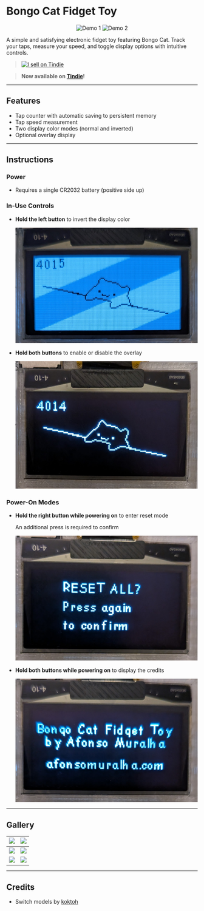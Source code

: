 

# Bongo Cat Fidget Toy

<p align="center">
  <img src="https://github.com/user-attachments/assets/55208c55-2efb-448e-8116-102c88200b13" height="320" alt="Demo 1" />
  <img src="https://github.com/user-attachments/assets/309b395f-762c-4c47-89ff-dd08e5db9610" height="320" alt="Demo 2" />
</p>

A simple and satisfying electronic fidget toy featuring Bongo Cat. Track your taps, measure your speed, and toggle display options with intuitive controls.


> <a href="https://www.tindie.com/products/afonsus1997/bongo-cat-fidget-toy/"><img src="https://d2ss6ovg47m0r5.cloudfront.net/badges/tindie-larges.png" alt="I sell on Tindie" width="200" height="104"></a>

> **Now available on [Tindie](https://www.tindie.com/products/afonsus1997/bongo-cat-fidget-toy/)!**

---

## Features

* Tap counter with automatic saving to persistent memory  
* Tap speed measurement  
* Two display color modes (normal and inverted)  
* Optional overlay display  

---

## Instructions

### Power

- Requires a single CR2032 battery (positive side up)

### In-Use Controls

* **Hold the left button** to invert the display color
  
  ![](https://github.com/afonsus1997/Bongo-Cat-Fidget-Toy/blob/main/Media/Photos/PXL_20250726_182516591.MACRO_FOCUS.MP~2.jpg)

* **Hold both buttons** to enable or disable the overlay
  
  ![](https://github.com/afonsus1997/Bongo-Cat-Fidget-Toy/blob/main/Media/Photos/PXL_20250726_182507299.MACRO_FOCUS.jpg)

### Power-On Modes

* **Hold the right button while powering on** to enter reset mode
  
  An additional press is required to confirm
  
  ![](https://github.com/afonsus1997/Bongo-Cat-Fidget-Toy/blob/main/Media/Photos/PXL_20250726_182606367.MACRO_FOCUS.jpg)

* **Hold both buttons while powering on** to display the credits
  
  ![](https://github.com/afonsus1997/Bongo-Cat-Fidget-Toy/blob/main/Media/Photos/PXL_20250726_182619984.MACRO_FOCUS.jpg)

---

## Gallery

| ![](https://github.com/afonsus1997/Bongo-Cat-Fidget-Toy/blob/main/Media/Photos/IMG_3982.jpg?raw=true) | ![](https://github.com/afonsus1997/Bongo-Cat-Fidget-Toy/blob/main/Media/Photos/IMG_3981.jpg?raw=true) |
| ----------------------------------------------------------------------------------------------------- | ----------------------------------------------------------------------------------------------------- |
| ![](https://github.com/afonsus1997/Bongo-Cat-Fidget-Toy/blob/main/Media/Photos/IMG_3995.jpg?raw=true) | ![](https://github.com/afonsus1997/Bongo-Cat-Fidget-Toy/blob/main/Media/Photos/IMG_4014.jpg?raw=true) |
| ![](https://github.com/afonsus1997/Bongo-Cat-Fidget-Toy/blob/main/Media/Photos/IMG_4030.jpg?raw=true) | ![](https://github.com/afonsus1997/Bongo-Cat-Fidget-Toy/blob/main/Media/Photos/IMG_4032.jpg?raw=true) |

---

## Credits

* Switch models by [koktoh](https://github.com/koktoh/keyswitch_model)
